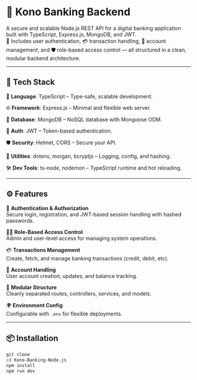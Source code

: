 # 🏦 Kono Banking Backend

A secure and scalable Node.js REST API for a digital banking application built with TypeScript, Express.js, MongoDB, and JWT.  
🔐 Includes user authentication, 💳 transaction handling, 🧾 account management, and 🛡️ role-based access control — all structured in a clean, modular backend architecture.

---

## 🚀 Tech Stack

🧠 **Language**: TypeScript – Type-safe, scalable development.

🌐 **Framework**: Express.js – Minimal and flexible web server.

🍃 **Database**: MongoDB – NoSQL database with Mongoose ODM.

🔐 **Auth**: JWT – Token-based authentication.

🛡️ **Security**: Helmet, CORS – Secure your API.

🧰 **Utilities**: dotenv, morgan, bcryptjs – Logging, config, and hashing.

🛠️ **Dev Tools**: ts-node, nodemon – TypeScript runtime and hot reloading.

---

## ⚙️ Features

🔐 **Authentication & Authorization**  
Secure login, registration, and JWT-based session handling with hashed passwords.

🧑‍💼 **Role-Based Access Control**  
Admin and user-level access for managing system operations.

💳 **Transactions Management**  
Create, fetch, and manage banking transactions (credit, debit, etc).

🏦 **Account Handling**  
User account creation, updates, and balance tracking.

📁 **Modular Structure**  
Cleanly separated routes, controllers, services, and models.

🌍 **Environment Config**  
Configurable with `.env` for flexible deployments.

---

## 📦 Installation

```bash
git clone 
cd Kono-Banking-Node.js
npm install
npm run dev
